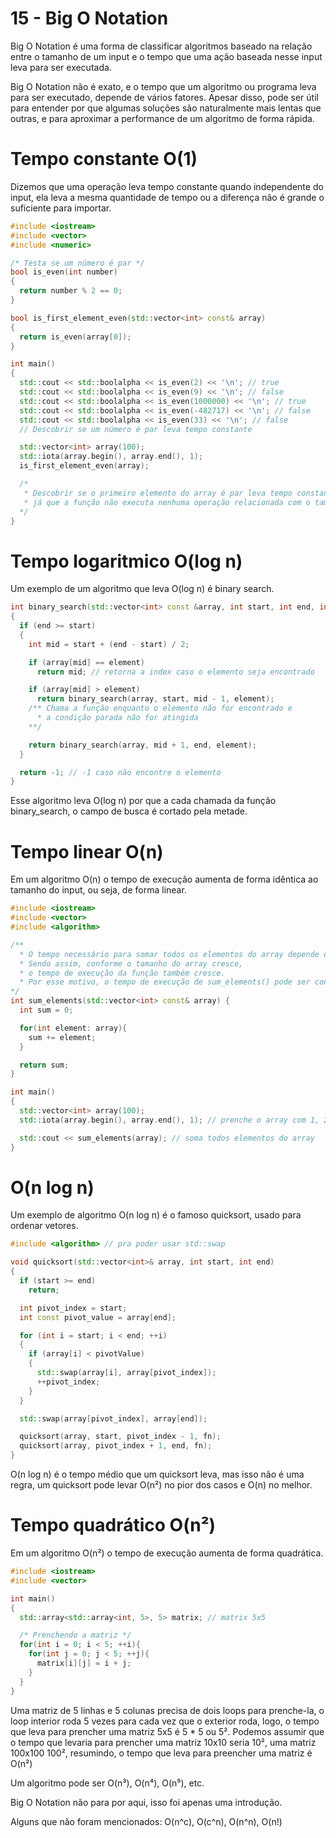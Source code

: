 # 15 - Big O Notation

Big O Notation é uma forma de classificar algoritmos baseado na relação entre o tamanho de um input e o tempo que uma ação baseada nesse input leva para ser executada.

Big O Notation não é exato, e o tempo que um algoritmo ou programa leva para ser executado, depende de vários fatores. Apesar disso, pode ser útil para entender por que algumas soluções são naturalmente mais lentas que outras, e para aproximar a performance de um algoritmo de forma rápida.

# Tempo constante O(1)

Dizemos que uma operação leva tempo constante quando independente do input, ela leva a mesma quantidade de tempo ou a diferença não é grande o suficiente para importar.

```cpp
#include <iostream>
#include <vector>
#include <numeric>

/* Testa se um número é par */
bool is_even(int number)
{
  return number % 2 == 0;
}

bool is_first_element_even(std::vector<int> const& array)
{
  return is_even(array[0]);
}

int main()
{
  std::cout << std::boolalpha << is_even(2) << '\n'; // true
  std::cout << std::boolalpha << is_even(9) << '\n'; // false
  std::cout << std::boolalpha << is_even(1000000) << '\n'; // true
  std::cout << std::boolalpha << is_even(-482717) << '\n'; // false
  std::cout << std::boolalpha << is_even(33) << '\n'; // false
  // Descobrir se um número é par leva tempo constante

  std::vector<int> array(100);
  std::iota(array.begin(), array.end(), 1);
  is_first_element_even(array);

  /*
   * Descobrir se o primeiro elemento do array é par leva tempo constante
   * já que a função não executa nenhuma operação relacionada com o tamanho do array.
  */
}
```

# Tempo logaritmico O(log n)

Um exemplo de um algoritmo que leva O(log n) é binary search.

```cpp
int binary_search(std::vector<int> const &array, int start, int end, int element)
{
  if (end >= start)
  {
    int mid = start + (end - start) / 2;

    if (array[mid] == element)
      return mid; // retorna a index caso o elemento seja encontrado

    if (array[mid] > element)
      return binary_search(array, start, mid - 1, element);
    /** Chama a função enquanto o elemento não for encontrado e
      * a condição parada não for atingida
    **/

    return binary_search(array, mid + 1, end, element);
  }

  return -1; // -1 caso não encontre o elemento
}
```

Esse algoritmo leva O(log n) por que a cada chamada da função binary_search, o campo de busca é cortado pela metade.

# Tempo linear O(n)

Em um algoritmo O(n) o tempo de execução aumenta de forma idêntica ao tamanho do input, ou seja, de forma linear.

```cpp
#include <iostream>
#include <vector>
#include <algorithm>

/**
  * O tempo necessário para somar todos os elementos do array depende do tamanho do array.
  * Sendo assim, conforme o tamanho do array cresce,
  * o tempo de execução da função também cresce.
  * Por esse motivo, o tempo de execução de sum_elements() pode ser considerado O(n)
*/
int sum_elements(std::vector<int> const& array) {
  int sum = 0;

  for(int element: array){
    sum += element;
  }

  return sum;
}

int main()
{
  std::vector<int> array(100);
  std::iota(array.begin(), array.end(), 1); // prenche o array com 1, 2, 3...n

  std::cout << sum_elements(array); // soma todos elementos do array
}
```

# O(n log n)

Um exemplo de algoritmo O(n log n) é o famoso quicksort, usado para ordenar vetores.

```cpp
#include <algorithm> // pra poder usar std::swap

void quicksort(std::vector<int>& array, int start, int end)
{
  if (start >= end)
    return;

  int pivot_index = start;
  int const pivot_value = array[end];

  for (int i = start; i < end; ++i)
  {
    if (array[i] < pivotValue)
    {
      std::swap(array[i], array[pivot_index]);
      ++pivot_index;
    }
  }

  std::swap(array[pivot_index], array[end]);

  quicksort(array, start, pivot_index - 1, fn);
  quicksort(array, pivot_index + 1, end, fn);
}
```

O(n log n) é o tempo médio que um quicksort leva, mas isso não é uma regra,
um quicksort pode levar O(n²) no pior dos casos e O(n) no melhor.

# Tempo quadrático O(n²)

Em um algoritmo O(n²) o tempo de execução aumenta de forma quadrática.

```cpp
#include <iostream>
#include <vector>

int main()
{
  std::array<std::array<int, 5>, 5> matrix; // matrix 5x5

  /* Prenchendo a matriz */
  for(int i = 0; i < 5; ++i){
    for(int j = 0; j < 5; ++j){
      matrix[i][j] = i + j;
    }
  }
}
```

Uma matriz de 5 linhas e 5 colunas precisa de dois loops para prenche-la, o loop interior roda 5 vezes para cada vez que o exterior roda, logo, o tempo que leva para prencher uma matriz 5x5 é 5 \* 5 ou 5². Podemos assumir que o tempo que levaria para prencher uma matriz 10x10 seria 10², uma matriz 100x100 100², resumindo, o tempo que leva para preencher uma matriz é O(n²)

Um algoritmo pode ser O(n³), O(n⁴), O(n⁵), etc.

Big O Notation não para por aqui, isso foi apenas uma introdução.

Alguns que não foram mencionados: O(n^c), O(c^n), O(n^n), O(n!)
